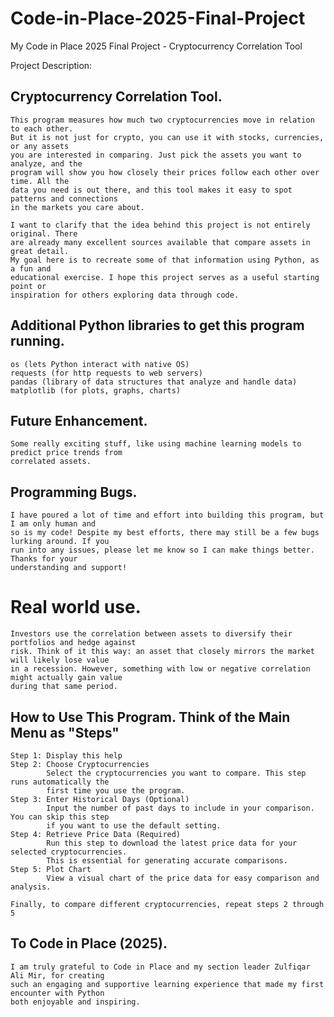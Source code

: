 # Code-in-Place-2025-Final-Project
My Code in Place 2025 Final Project - Cryptocurrency Correlation Tool

Project Description:

## Cryptocurrency Correlation Tool.
    This program measures how much two cryptocurrencies move in relation to each other.
    But it is not just for crypto, you can use it with stocks, currencies, or any assets
    you are interested in comparing. Just pick the assets you want to analyze, and the
    program will show you how closely their prices follow each other over time. All the
    data you need is out there, and this tool makes it easy to spot patterns and connections
    in the markets you care about.

    I want to clarify that the idea behind this project is not entirely original. There
    are already many excellent sources available that compare assets in great detail.
    My goal here is to recreate some of that information using Python, as a fun and
    educational exercise. I hope this project serves as a useful starting point or
    inspiration for others exploring data through code.

## Additional Python libraries to get this program running.
    os (lets Python interact with native OS)
    requests (for http requests to web servers)
    pandas (library of data structures that analyze and handle data)
    matplotlib (for plots, graphs, charts)

## Future Enhancement.
    Some really exciting stuff, like using machine learning models to predict price trends from
    correlated assets.

## Programming Bugs.
    I have poured a lot of time and effort into building this program, but I am only human and
    so is my code! Despite my best efforts, there may still be a few bugs lurking around. If you
    run into any issues, please let me know so I can make things better. Thanks for your
    understanding and support!

# Real world use.
    Investors use the correlation between assets to diversify their portfolios and hedge against
    risk. Think of it this way: an asset that closely mirrors the market will likely lose value
    in a recession. However, something with low or negative correlation might actually gain value
    during that same period.

## How to Use This Program. Think of the Main Menu as "Steps"

    Step 1: Display this help
    Step 2: Choose Cryptocurrencies
            Select the cryptocurrencies you want to compare. This step runs automatically the
            first time you use the program.
    Step 3: Enter Historical Days (Optional)
            Input the number of past days to include in your comparison. You can skip this step
            if you want to use the default setting.
    Step 4: Retrieve Price Data (Required)
            Run this step to download the latest price data for your selected cryptocurrencies.
            This is essential for generating accurate comparisons.
    Step 5: Plot Chart
            View a visual chart of the price data for easy comparison and analysis.

    Finally, to compare different cryptocurrencies, repeat steps 2 through 5

## To Code in Place (2025).
    I am truly grateful to Code in Place and my section leader Zulfiqar Ali Mir, for creating
    such an engaging and supportive learning experience that made my first encounter with Python
    both enjoyable and inspiring.


